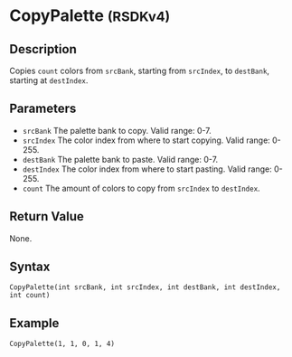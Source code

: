 # CopyPalette <small>(RSDKv4)</small>

## Description
Copies `count` colors from `srcBank`, starting from `srcIndex`, to `destBank`, starting at `destIndex`.

## Parameters
- `srcBank`
The palette bank to copy. Valid range: 0-7.
- `srcIndex`
The color index from where to start copying. Valid range: 0-255.
- `destBank`
The palette bank to paste. Valid range: 0-7.
- `destIndex`
The color index from where to start pasting. Valid range: 0-255.
- `count`
The amount of colors to copy from `srcIndex` to `destIndex`.

## Return Value
None.

## Syntax
```
CopyPalette(int srcBank, int srcIndex, int destBank, int destIndex, int count)
```

## Example
```
CopyPalette(1, 1, 0, 1, 4)
```